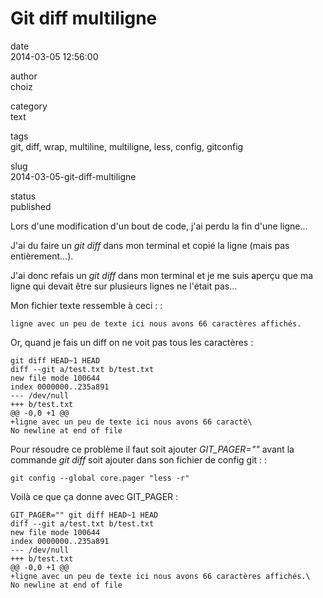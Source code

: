 Git diff multiligne
===================

date  
2014-03-05 12:56:00

author  
choiz

category  
text

tags  
git, diff, wrap, multiline, multiligne, less, config, gitconfig

slug  
2014-03-05-git-diff-multiligne

status  
published

Lors d'une modification d'un bout de code, j'ai perdu la fin d'une
ligne…

J'ai du faire un *git diff* dans mon terminal et copié la ligne (mais
pas entièrement…).

J'ai donc refais un *git diff* dans mon terminal et je me suis aperçu
que ma ligne qui devait être sur plusieurs lignes ne l'était pas…

Mon fichier texte ressemble à ceci : :

    ligne avec un peu de texte ici nous avons 66 caractères affichés.

Or, quand je fais un diff on ne voit pas tous les caractères :

    git diff HEAD~1 HEAD
    diff --git a/test.txt b/test.txt
    new file mode 100644
    index 0000000..235a891
    --- /dev/null
    +++ b/test.txt
    @@ -0,0 +1 @@
    +ligne avec un peu de texte ici nous avons 66 caractè\
    No newline at end of file

Pour résoudre ce problème il faut soit ajouter *GIT\_PAGER=""* avant la
commande *git diff* soit ajouter dans son fichier de config git : :

    git config --global core.pager "less -r"

Voilà ce que ça donne avec GIT\_PAGER :

    GIT_PAGER="" git diff HEAD~1 HEAD
    diff --git a/test.txt b/test.txt
    new file mode 100644
    index 0000000..235a891
    --- /dev/null
    +++ b/test.txt
    @@ -0,0 +1 @@
    +ligne avec un peu de texte ici nous avons 66 caractères affichés.\
    No newline at end of file
